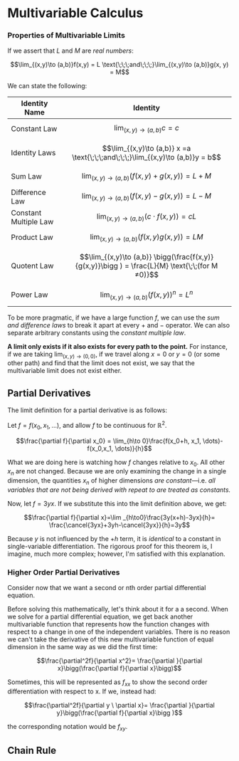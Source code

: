 # Multivariable Calculus

### Properties of Multivariable Limits

If we assert that $L$ and $M$ are *real numbers*:

$$\lim_{(x,y)\to (a,b)}f(x,y) = L \text{\;\;\;and\;\;\;}\lim_{(x,y)\to (a,b)}g(x, y) = M$$


We can state the following: 

| Identity Name         | Identity                                                                                         |
| --------------------- | ------------------------------------------------------------------------------------------------ |
| Constant Law          | $$\lim_{(x,y)\to (a,b)}c = c$$                                                                   |
| Identity Laws         | $$\lim_{(x,y)\to (a,b)} x =a \text{\;\;\;and\;\;\;}\lim_{(x,y)\to (a,b)}y = b$$                  |
| Sum Law               | $$\lim_{(x,y)\to (a,b)} \big(f(x,y) + g(x,y)  \big) = L+M$$                                      |
| Difference Law        | $$\lim_{(x,y)\to (a,b)} \big(f(x,y) - g(x,y)  \big) = L-M$$                                      |
| Constant Multiple Law | $$\lim_{(x,y)\to (a,b)}  \big ( c\cdot f(x,y)\big ) = cL$$                                       |
| Product Law           | $$\lim_{(x,y)\to (a,b)} \big( f(x,y)g(x,y)\big ) = LM$$                                          |
| Quotent Law           | $$\lim_{(x,y)\to (a,b)} \bigg(\frac{f(x,y)}{g(x,y)}\bigg ) = \frac{L}{M} \text{\;\;(for M ≠0)}$$ |
| Power Law             | $$\lim_{(x,y)\to (a,b)} \big (f(x,y)\big)^n = L^n$$                                              |

To be more pragmatic, if we have a large function $f$, we can use the *sum and difference laws* to break it apart at every $+$ and $-$ operator. We can also separate arbitrary constants using the *constant multiple law*.

**A limit only exists if it also exists for every path to the point.** For instance, if we are taking $\lim_{(x,y) \to (0, 0)}$, if we travel along $x=0$ or $y=0$ (or some other path) and find that the limit does not exist, we say that the multivariable limit does not exist either.

## Partial Derivatives

The limit definition for a partial derivative is as follows:

Let $f = f(x_0, x_1, \dots)$, and allow $f$ to be continuous for $\mathbb R^2$. 

$$\frac{\partial f}{\partial x_0} = \lim_{h\to 0}\frac{f(x_0+h, x_1, \dots)-f(x_0,x_1, \dots)}{h}$$

What we are doing here is watching how $f$ changes relative to $x_0$. All other $x_n$ are not changed. Because we are only examining the change in a single dimension, the quantities $x_n$ of higher dimensions *are constant*—i.e. *all variables that are not being derived with repeat to are treated as constants.* 

Now, let $f=3yx$. If we substitute this into the limit definition above, we get:

$$\frac{\partial f}{\partial x}=\lim _{h\to0}\frac{3y(x+h)-3yx}{h}= \frac{\cancel{3yx}+3yh-\cancel{3yx}}{h}=3y$$

Because $y$ is not influenced by the $+h$ term, it is *identical* to a constant in single-variable differentiation. The rigorous proof for this theorem is, I imagine, much more complex; however, I'm satisfied with this explanation.

### Higher Order Partial Derivatives

Consider now that we want a second or nth order partial differential equation.

Before solving this mathematically, let's think about it for a a second. When we solve for a partial differential equation, we get back another multivariable function that represents how the function changes with respect to a change in one of the independent variables. There is no reason we can't take the derivative of this new multivariable function of equal dimension in the same way as we did the first time:

$$\frac{\partial^2f}{\partial x^2}= \frac{\partial }{\partial x}\bigg(\frac{\partial f}{\partial x}\bigg)$$

Sometimes, this will be represented as $f_{xx}$ to show the second order differentiation with respect to x. If we, instead had:

$$\frac{\partial^2f}{\partial y \ \partial x}= \frac{\partial }{\partial y}\bigg(\frac{\partial f}{\partial x}\bigg )$$

the corresponding notation would be $f_{xy}$. 

## Chain Rule

